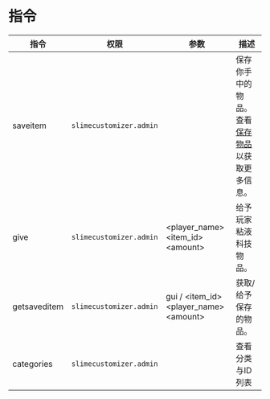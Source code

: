 # 指令

| **指令** | **权限** | **参数** | **描述** |
| ----------- | -------------- | -------------- | --------------- |
| saveitem | `slimecustomizer.admin` | | 保存你手中的物品。查看[保存物品](./Saved-Items)以获取更多信息。 |
| give | `slimecustomizer.admin` | \<player_name\> \<item_id\> \<amount\> | 给予玩家粘液科技物品。 |
| getsaveditem | `slimecustomizer.admin` | gui / \<item_id\> \<player_name\> \<amount\> | 获取/给予保存的物品。 |
| categories | `slimecustomizer.admin` | | 查看分类与ID列表 |
